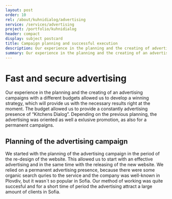 ```yaml
---
layout: post
order: 10
rel: /about/kuhnidialog/advertising
service: /services/advertising
project: /portfolio/kuhnidialog
header: compact
display: subject postcard
title: Campaign planning and successful execution
description: Our experience in the planning and the creating of advertising campaigns with a different budgets allowed us to developed a winning strategy that gave the necessary results immediately. 
summary: Our experience in the planning and the creating of an advertising campaigns with a different budget s allowed us to developed a winning strategy that gave the necessary results immediately. The budget allowed us to provide a constantly advertising presence. Depending on the previous planning, the advertising was oriented as well a exlusive promotion, as also for a permanent campaigns.
---
```

# Fast and secure advertising
Our experience in the planning and the creating of  an advertising campaigns with a different budgets allowed us to develop a winning strategy, which will provide us with the necessary  results right at the moment. The budget allowed us to provide a constantly advertising presence of “Kitchens Dialog”. Depending on the previous planning, the advertising was oriented as well a exlusive promotion, as also for a permanent campaigns.

## Planning of the advertising campaign
We started with the planning of the advertising campaign in the period of the re-design of the website.
This allowed us to start with an effective advertising and in the same time with the releasing of the new website. We relied on a permanent advertising presence, because there were some organic search quries to the service and the company was well-known in Plovdiv, but it wasn`t so popular in Sofia. Our method of working was quite succesful and for a short time of period the advertising attract a large amount of clients in Sofia. 